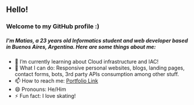 ## Hello!
### Welcome to my GitHub profile :)
##### I'm Matias, a 23 years old Informatics student and web developer based in Buenos Aires, Argentina. Here are some things about me:

- 🌱 I’m currently learning about Cloud infrastructure and IAC!
- 💬 What I can do: Responsive personal websites, blogs, landing pages, contact forms, bots, 3rd party APIs consumption among other stuff.
- 📫 How to reach me: [Portfolio Link](https://personal-portfolio-chi.vercel.app/)
- 😄 Pronouns: He/Him
- ⚡ Fun fact: I love skating!

